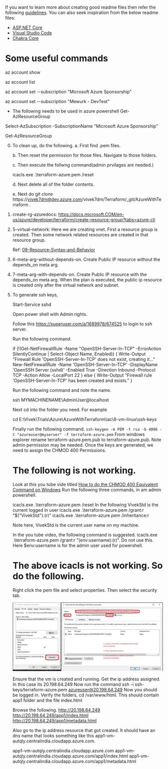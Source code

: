 
If you want to learn more about creating good readme files then refer the following [guidelines](https://docs.microsoft.com/en-us/azure/devops/repos/git/create-a-readme?view=azure-devops). You can also seek inspiration from the below readme files:
- [ASP.NET Core](https://github.com/aspnet/Home)
- [Visual Studio Code](https://github.com/Microsoft/vscode)
- [Chakra Core](https://github.com/Microsoft/ChakraCore)

# Some useful commands

az account show

az account list

az account set --subscription "Microsoft Azure Sponsorship"

az account set --subscription "Mewurk - DevTest"

 - The following needs to be used in azure powershell
Get-AzResourceGroup

Select-AzSubscription -SubscriptionName "Microsoft Azure Sponsorship"

Get-AzResourceGroup


0. To clean up, do the following.
    a. First find .pem files. 

    b. Then reset the permission for those files. Navigate to those folders. 

    c. Then execute the follwng command(admin prvilages are needed.)

    icacls.exe .\terraform-azure.pem /reset 

    d. Next delete all of the folder contents.

    e. Next do git clone https://vivek7dm@dev.azure.com/vivek7dm/Terraform/_git/AzureWithTerraform .
  
1. create-rg-azuredocs: https://docs.microsoft.COM/en-us/azure/developer/terraform/create-resource-group?tabs=azure-cli

2. 5-virtual-network: Here we are creating vnet. First a resource group is created. Then some network related resources are created in that resource group.
    
    Ref: [09-Resource-Syntax-and-Behavior](https://github.com/stacksimplify/hashicorp-certified-terraform-associate-on-azure/tree/main/09-Resource-Syntax-and-Behavior)

6. 6-meta-arg-without-depends-on. Create Public IP resource without the depends_on meta arg.
7. 7-meta-arg-with-depends-on. Create Public IP resource with the depends_on meta arg. When the plan is executed, the public ip resource is created only after the virtual network and subnet.

8. To generate ssh keys, 

    Start-Service sshd

    Open power shell with Admin rights.

    Follow this https://superuser.com/a/1689978/674525 to login to ssh server. 

    Run the following command.

    if (!(Get-NetFirewallRule -Name "OpenSSH-Server-In-TCP" -ErrorAction SilentlyContinue | Select-Object Name, Enabled)) {
        Write-Output "Firewall Rule 'OpenSSH-Server-In-TCP' does not exist, creating it..."
        New-NetFirewallRule -Name 'OpenSSH-Server-In-TCP' -DisplayName 'OpenSSH Server (sshd)' -Enabled True -Direction Inbound -Protocol TCP -Action Allow -LocalPort 22
    } else {
        Write-Output "Firewall rule 'OpenSSH-Server-In-TCP' has been created and exists."
    }

    Run the following command and note the name.

    [System.Security.Principal.WindowsIdentity]::GetCurrent().Name

    ssh MYMACHINENAME\AdminUser@localhost 

    Next cd into the folder you need. For example

    cd E:\Vivek\Trials\Azure\AzureWithTerraform\iac\8-vm-linux\ssh-keys

    Finally run the following command. 
    `ssh-keygen -m PEM -t rsa -b 4096 -C "azureuser@myserver" -f terraform-azure.pem`
    From windows explorer rename terraform-azure.pem.pub to terraform-azure.pub. Note admin permission may be needed.
    Once the keys are generated, we need to assign the CHMOD 400 Permissions. 

    # The following is not working.
    Look at this you tube vide titled [How to do the CHMOD 400 Equivalent Command on Windows](https://www.youtube.com/watch?v=P1erVo5X3Bs)
    Run the following three commands, in am admin powershell.

    icacls.exe .\terraform-azure.pem /reset
    In the following VivekStd is the current logged in user
    icacls.exe .\terraform-azure.pem /grant:r "$("VivekStd"):(r)"
    icacls.exe .\terraform-azure.pem /inheritance:r

    Note here, VivekStd is the current user name on my machine.

    In the you tube video, the following command is suggested.
    icacls.exe .\terraform-azure.pem /grant:r "$($env:username):(r)". Do not use this. Here $env:username is for the admin user used for powershell.

    # The above icacls is not working. So do the following.
    Right click the pem file and select properties. Then select the security tab.

    ![File Permissions for pem file](iac/8-vm-linux/FilePermissionsForPemFile.jpg "File Permissions for pem file")

    Ensure that the vm is created and running. Get the ip address assigned. In this case its 20.198.64.249
    Now run the command
    ssh -i ssh-keys/terraform-azure.pem azureuser@20.198.64.249
    Now you should be logged in. 
    Verify the folders, cd /var/www/html. This should contain app1 folder and the file index.html
    

    Browse the following.
    http://20.198.64.249
    http://20.198.64.249/app1/index.html
    http://20.198.64.249/app1/metadata.html

    Also go to the ip address resource that got created. It should have an dns name that looks something like this app1-vm-autqly.centralindia.cloudapp.azure.com.

    app1-vm-autqly.centralindia.cloudapp.azure.com
    app1-vm-autqly.centralindia.cloudapp.azure.com/app1/index.html
    app1-vm-autqly.centralindia.cloudapp.azure.com/app1/metadata.html

    
    

